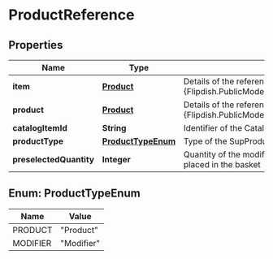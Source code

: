 
# ProductReference

## Properties
Name | Type | Description | Notes
------------ | ------------- | ------------- | -------------
**item** | [**Product**](Product.md) | Details of the referenced {Flipdish.PublicModels.V1.Catalog.Groups.ProductReference.Product} |  [optional]
**product** | [**Product**](Product.md) | Details of the referenced {Flipdish.PublicModels.V1.Catalog.Groups.ProductReference.Product} |  [optional]
**catalogItemId** | **String** | Identifier of the CatalogItemId to use as SubProduct | 
**productType** | [**ProductTypeEnum**](#ProductTypeEnum) | Type of the SupProduct | 
**preselectedQuantity** | **Integer** | Quantity of the modifier that will be set when the parent product is placed in the basket |  [optional]


<a name="ProductTypeEnum"></a>
## Enum: ProductTypeEnum
Name | Value
---- | -----
PRODUCT | &quot;Product&quot;
MODIFIER | &quot;Modifier&quot;



